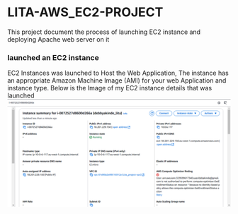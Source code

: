# LITA-AWS_EC2-PROJECT
This project document the process of launching EC2 instance and deploying Apache web server on it
### launched an EC2 instance 
EC2 Instances was launched to Host the Web Application, The instance has an appropriate Amazon Machine Image (AMI) for your web Application and instance type.
Below is the Image of my EC2 instance details that was launched
![EC2 instance launched](/ec2_instance_1.png)



